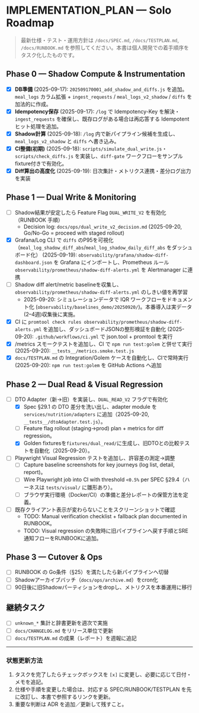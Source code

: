 # IMPLEMENTATION_PLAN — Solo Roadmap

> 最新仕様・テスト・運用方針は `/docs/SPEC.md`, `/docs/TESTPLAN.md`, `/docs/RUNBOOK.md` を参照してください。本書は個人開発での着手順序をタスク化したものです。

## Phase 0 — Shadow Compute & Instrumentation

- [x] **DB準備** (2025-09-17): `202509170001_add_shadow_and_diffs.js` を追加。`meal_logs` カラム拡張 + `ingest_requests` / `meal_logs_v2_shadow` / `diffs` を加法的に作成。
- [x] **Idempotency保存** (2025-09-17): `/log` で Idempotency-Key を解決・`ingest_requests` を確保し、既存ログがある場合は再応答する Idempotent ヒット処理を追加。
- [x] **Shadow計算** (2025-09-18): `/log` 内で新パイプライン候補を生成し、`meal_logs_v2_shadow` と `diffs` へ書き込み。
- [x] **CI整備(初期)** (2025-09-18): `scripts/simulate_dual_write.js`・`scripts/check_diffs.js` を実装し、`diff-gate` ワークフローをサンプルfixture付きで有効化。
- [x] **Diff算出の高度化** (2025-09-19): 日次集計・メトリクス連携・差分ログ出力を実装

## Phase 1 — Dual Write & Monitoring

- [ ] Shadow結果が安定したら Feature Flag `DUAL_WRITE_V2` を有効化（RUNBOOK 手順）
  - Decision log: `docs/ops/dual_write_v2_decision.md` (2025-09-20, Go/No-Go = proceed with staged rollout)
- [x] Grafana/Log CLI で `diffs` のP95を可視化（`meal_log_shadow_diff_abs`/`meal_log_shadow_daily_diff_abs` をダッシュボード化） (2025-09-19): `observability/grafana/shadow-diff-dashboard.json` を Grafana にインポートし、Prometheus ルール `observability/prometheus/shadow-diff-alerts.yml` を Alertmanager に連携
- [ ] Shadow diff alert/metric baselineを収集し、`observability/prometheus/shadow-diff-alerts.yml` のしきい値を再学習
  - 2025-09-20: シミュレーションデータで IQR ワークフローをドキュメント化 (`observability/baselines_demo/20250920/`)。本番導入は実データ(2–4週)収集後に実施。
- [x] CI に `promtool check rules observability/prometheus/shadow-diff-alerts.yml` を追加し、ダッシュボードJSONの整形検証を自動化 (2025-09-20): `.github/workflows/ci.yml` で json.tool + promtool を実行
- [x] /metrics スモークテストを追加し、CI で `npm run test:golem` と併せて実行 (2025-09-20): `__tests__/metrics.smoke.test.js`
- [x] `docs/TESTPLAN.md` の Integration/Golem ケースを自動化し、CIで常時実行 (2025-09-20): `npm run test:golem` を GitHub Actions へ追加

## Phase 2 — Dual Read & Visual Regression

- [ ] DTO Adapter（新→旧）を実装し、`DUAL_READ_V2` フラグで有効化
  - [x] Spec §29.1 の DTO 差分を洗い出し、adapter module を `services/nutrition/adapters` に追加（2025-09-20, `__tests__/dtoAdapter.test.js`）。
  - [ ] Feature flag rollout (staging→prod) plan + metrics for diff regression。
  - [x] Golden fixturesを`fixtures/dual_read/`に生成し、旧DTOとの比較テストを自動化（2025-09-20）。
- [ ] Playwright Visual Regression テストを追加し、許容差の測定→調整
  - [ ] Capture baseline screenshots for key journeys (log list, detail, report)。
  - [ ] Wire Playwright job into CI with threshold `<0.5%` per SPEC §29.4（ハーネスは `tests/visual/` に雛形あり）。
  - [ ] ブラウザ実行環境（Docker/CI）の準備と差分レポートの保管方法を定義。
- [ ] 既存クライアント表示が変わらないことをスクリーンショットで確認
  - TODO: Manual verification checklist + fallback plan documented in RUNBOOK。
  - TODO: Visual regression の失敗時に旧パイプラインへ戻す手順とSRE通知フローをRUNBOOKに追加。

## Phase 3 — Cutover & Ops

- [ ] RUNBOOK の Go条件（§25）を満たしたら新パイプラインへ切替
- [ ] Shadowアーカイブバッチ（`docs/ops/archive.md`）をcron化
- [ ] 90日後に旧Shadowパーティションをdropし、メトリクスを本番運用に移行

## 継続タスク

- [ ] `unknown_*` 集計と辞書更新を週次で実施
- [ ] `docs/CHANGELOG.md` をリリース単位で更新
- [ ] `docs/TESTPLAN.md` の成果（レポート）を週報に追記

---

### 状態更新方法

1. タスクを完了したらチェックボックスを `[x]` に変更し、必要に応じて日付・メモを追記。
2. 仕様や手順を変更した場合は、対応する SPEC/RUNBOOK/TESTPLAN を先に改訂し、本書で参照するリンクを更新。
3. 重要な判断は ADR を追加／更新して残すこと。
